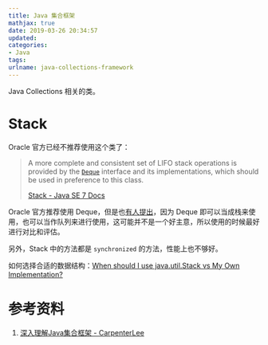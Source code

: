 ```yaml
---
title: Java 集合框架
mathjax: true
date: 2019-03-26 20:34:57
updated:
categories:
- Java
tags:
urlname: java-collections-framework
---
```


Java Collections 相关的类。

<!-- more -->

# Stack

Oracle 官方已经不推荐使用这个类了：

> A more complete and consistent set of LIFO stack operations is provided by the [`Deque`](https://docs.oracle.com/javase/7/docs/api/java/util/Deque.html) interface and its implementations, which should be used in preference to this class.
>
> [Stack - Java SE 7 Docs](https://docs.oracle.com/javase/7/docs/api/index.html?java/util/Stack.html)

Oracle 官方推荐使用 Deque，但是也[有人提出](http://baddotrobot.com/blog/2013/01/10/stack-vs-deque/)，因为 Deque 即可以当成栈来使用，也可以当作队列来进行使用，这可能并不是一个好主意，所以使用的时候最好进行对比和评估。

另外，Stack 中的方法都是 `synchronized` 的方法，性能上也不够好。

如何选择合适的数据结构：[When should I use java.util.Stack vs My Own Implementation?](https://stackoverflow.com/questions/47933459/when-should-i-use-java-util-stack-vs-my-own-implementation)



# 参考资料

1. [深入理解Java集合框架 - CarpenterLee](https://github.com/CarpenterLee/JCFInternals)
